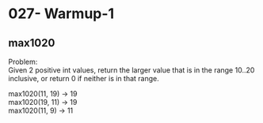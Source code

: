 027- Warmup-1 
============

max1020
-------


Problem:  
Given 2 positive int values, return the larger value that is in the range 10..20 inclusive, or return 0 if neither is in that range. 
>
max1020(11, 19) → 19  
max1020(19, 11) → 19  
max1020(11, 9) → 11  
